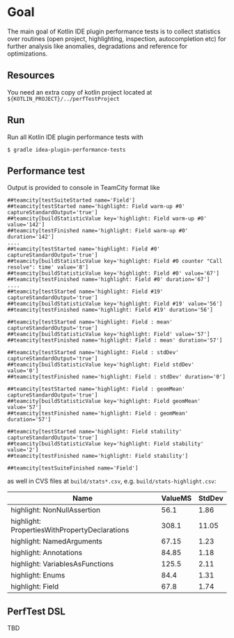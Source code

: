 # Goal

The main goal of Kotlin IDE plugin performance tests is to collect statistics over
routines (open project, highlighting, inspection, autocompletion etc) for
further analysis like anomalies, degradations and reference for optimizations.

## Resources

You need an extra copy of kotlin project located at `${KOTLIN_PROJECT}/../perfTestProject`

## Run 

Run all Kotlin IDE plugin performance tests with 

`$ gradle idea-plugin-performance-tests`

## Performance test

Output is provided to console in TeamCity format like

```
##teamcity[testSuiteStarted name='Field']
##teamcity[testStarted name='highlight: Field warm-up #0' captureStandardOutput='true']
##teamcity[buildStatisticValue key='highlight: Field warm-up #0' value='142']
##teamcity[testFinished name='highlight: Field warm-up #0' duration='142']
....
##teamcity[testStarted name='highlight: Field #0' captureStandardOutput='true']
##teamcity[buildStatisticValue key='highlight: Field #0 counter "Call resolve": time' value='8']
##teamcity[buildStatisticValue key='highlight: Field #0' value='67']
##teamcity[testFinished name='highlight: Field #0' duration='67']
....
##teamcity[testStarted name='highlight: Field #19' captureStandardOutput='true']
##teamcity[buildStatisticValue key='highlight: Field #19' value='56']
##teamcity[testFinished name='highlight: Field #19' duration='56']

##teamcity[testStarted name='highlight: Field : mean' captureStandardOutput='true']
##teamcity[buildStatisticValue key='highlight: Field' value='57']
##teamcity[testFinished name='highlight: Field : mean' duration='57']

##teamcity[testStarted name='highlight: Field : stdDev' captureStandardOutput='true']
##teamcity[buildStatisticValue key='highlight: Field stdDev' value='0']
##teamcity[testFinished name='highlight: Field : stdDev' duration='0']

##teamcity[testStarted name='highlight: Field : geomMean' captureStandardOutput='true']
##teamcity[buildStatisticValue key='highlight: Field geomMean' value='57']
##teamcity[testFinished name='highlight: Field : geomMean' duration='57']

##teamcity[testStarted name='highlight: Field stability' captureStandardOutput='true']
##teamcity[buildStatisticValue key='highlight: Field stability' value='2']
##teamcity[testFinished name='highlight: Field stability']

##teamcity[testSuiteFinished name='Field']
```

as well in CVS files at `build/stats*.csv`, e.g. `build/stats-highlight.csv`:

 Name          | ValueMS                              | StdDev
--- | --- | ---
  highlight: NonNullAssertion | 56.1 | 1.86
  highlight: PropertiesWithPropertyDeclarations | 308.1 | 11.05
  highlight: NamedArguments | 67.15 | 1.23
  highlight: Annotations | 84.85 | 1.18
  highlight: VariablesAsFunctions | 125.5 | 2.11
  highlight: Enums | 84.4 | 1.31
  highlight: Field | 67.8 | 1.74
  

## PerfTest DSL

TBD